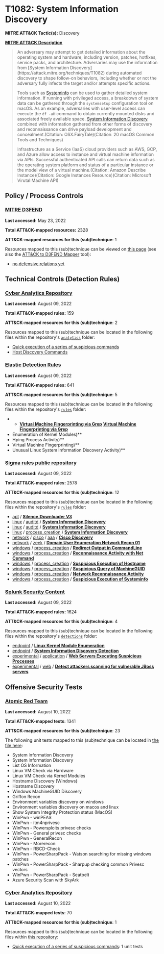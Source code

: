 # T1082: System Information Discovery
**MITRE ATT&CK Tactic(s):** Discovery

**[MITRE ATT&CK Description](https://attack.mitre.org/techniques/T1082)**
<blockquote>An adversary may attempt to get detailed information about the operating system and hardware, including version, patches, hotfixes, service packs, and architecture. Adversaries may use the information from [System Information Discovery](https://attack.mitre.org/techniques/T1082) during automated discovery to shape follow-on behaviors, including whether or not the adversary fully infects the target and/or attempts specific actions.

Tools such as [Systeminfo](https://attack.mitre.org/software/S0096) can be used to gather detailed system information. If running with privileged access, a breakdown of system data can be gathered through the <code>systemsetup</code> configuration tool on macOS. As an example, adversaries with user-level access can execute the <code>df -aH</code> command to obtain currently mounted disks and associated freely available space. [System Information Discovery](https://attack.mitre.org/techniques/T1082) combined with information gathered from other forms of discovery and reconnaissance can drive payload development and concealment.(Citation: OSX.FairyTale)(Citation: 20 macOS Common Tools and Techniques)

Infrastructure as a Service (IaaS) cloud providers such as AWS, GCP, and Azure allow access to instance and virtual machine information via APIs. Successful authenticated API calls can return data such as the operating system platform and status of a particular instance or the model view of a virtual machine.(Citation: Amazon Describe Instance)(Citation: Google Instances Resource)(Citation: Microsoft Virutal Machine API)</blockquote>

## Policy / Process Controls
### [MITRE D3FEND](https://d3fend.mitre.org/)
**Last accessed:** May 23, 2022

**Total ATT&CK-mapped resources:** 2328

**ATT&CK-mapped resources for this (sub)technique:** 1

Resources mapped to this (sub)technique can be viewed on [this page](https://d3fend.mitre.org/) (see also the [ATT&CK to D3FEND Mapper](https://d3fend.mitre.org/tools/attack-mapper) tool):

* [no defensive relations yet](https://d3fend.mitre.org/technique/d3f:nodefensiverelationsyet)

## Technical Controls (Detection Rules)
### [Cyber Analytics Repository](https://car.mitre.org)
**Last accessed:** August 09, 2022

**Total ATT&CK-mapped rules:** 159

**ATT&CK-mapped resources for this (sub)technique:** 2

Resources mapped to this (sub)technique can be located in the following files within the repository's <code>[analytics](https://github.com/mitre-attack/car/blob/master/analytics)</code> folder:

* [Quick execution of a series of suspicious commands](https://github.com/mitre-attack/car/tree/master/analytics/CAR-2013-04-002.yaml)
* [Host Discovery Commands](https://github.com/mitre-attack/car/tree/master/analytics/CAR-2016-03-001.yaml)

### [Elastic Detection Rules](https://github.com/elastic/detection-rules)
**Last accessed:** August 09, 2022

**Total ATT&CK-mapped rules:** 641

**ATT&CK-mapped resources for this (sub)technique:** 5

Resources mapped to this (sub)technique can be located in the following files within the repository's <code>[rules](https://github.com/elastic/detection-rules/tree/main/rules)</code> folder:

* * **[Virtual Machine Fingerprinting via Grep](https://github.com/elastic/detection-rules/blob/main/rules/cross-platform/discovery_virtual_machine_fingerprinting_grep.toml)**
**[Virtual Machine Fingerprinting via Grep](https://github.com/elastic/detection-rules/blob/main/rules/cross-platform/discovery_virtual_machine_fingerprinting_grep.toml)**
* Enumeration of Kernel Modules)**
* Hping Process Activity)**
* Virtual Machine Fingerprinting)**
* Unusual Linux System Information Discovery Activity)**

### [Sigma rules public repository](https://github.com/SigmaHQ/sigma)
**Last accessed:** August 09, 2022

**Total ATT&CK-mapped rules:** 2578

**ATT&CK-mapped resources for this (sub)technique:** 12

Resources mapped to this (sub)technique can be located in the following files within the repository's <code>[rules](https://github.com/SigmaHQ/sigma/tree/master/rules)</code> folder:

* [apt](https://github.com/SigmaHQ/sigma/tree/master/rules/apt/) / **[Silence.Downloader V3](https://github.com/SigmaHQ/sigma/blob/master/rules/apt/apt_silence_downloader_v3.yml)**
* [linux](https://github.com/SigmaHQ/sigma/tree/master/rules/linux/) / [auditd](https://github.com/SigmaHQ/sigma/tree/master/rules/linux/auditd/) / **[System Information Discovery](https://github.com/SigmaHQ/sigma/blob/master/rules/linux/auditd/lnx_auditd_system_info_discovery.yml)**
* [linux](https://github.com/SigmaHQ/sigma/tree/master/rules/linux/) / [auditd](https://github.com/SigmaHQ/sigma/tree/master/rules/linux/auditd/) / **[System Information Discovery](https://github.com/SigmaHQ/sigma/blob/master/rules/linux/auditd/lnx_auditd_system_info_discovery2.yml)**
* [linux](https://github.com/SigmaHQ/sigma/tree/master/rules/linux/) / [process_creation](https://github.com/SigmaHQ/sigma/tree/master/rules/linux/process_creation/) / **[System Information Discovery](https://github.com/SigmaHQ/sigma/blob/master/rules/linux/process_creation/proc_creation_lnx_system_info_discovery.yml)**
* [network](https://github.com/SigmaHQ/sigma/tree/master/rules/network/) / [cisco](https://github.com/SigmaHQ/sigma/tree/master/rules/network/cisco/) / [aaa](https://github.com/SigmaHQ/sigma/tree/master/rules/network/cisco/aaa/) / **[Cisco Discovery](https://github.com/SigmaHQ/sigma/blob/master/rules/network/cisco/aaa/cisco_cli_discovery.yml)**
* [network](https://github.com/SigmaHQ/sigma/tree/master/rules/network/) / [zeek](https://github.com/SigmaHQ/sigma/tree/master/rules/network/zeek/) / **[Domain User Enumeration Network Recon 01](https://github.com/SigmaHQ/sigma/blob/master/rules/network/zeek/zeek_dce_rpc_domain_user_enumeration.yml)**
* [windows](https://github.com/SigmaHQ/sigma/tree/master/rules/windows/) / [process_creation](https://github.com/SigmaHQ/sigma/tree/master/rules/windows/process_creation/) / **[Redirect Output in CommandLine](https://github.com/SigmaHQ/sigma/blob/master/rules/windows/process_creation/proc_creation_win_cmd_redirect.yml)**
* [windows](https://github.com/SigmaHQ/sigma/tree/master/rules/windows/) / [process_creation](https://github.com/SigmaHQ/sigma/tree/master/rules/windows/process_creation/) / **[Reconnaissance Activity with Net Command](https://github.com/SigmaHQ/sigma/blob/master/rules/windows/process_creation/proc_creation_win_susp_commands_recon_activity.yml)**
* [windows](https://github.com/SigmaHQ/sigma/tree/master/rules/windows/) / [process_creation](https://github.com/SigmaHQ/sigma/tree/master/rules/windows/process_creation/) / **[Suspicious Execution of Hostname](https://github.com/SigmaHQ/sigma/blob/master/rules/windows/process_creation/proc_creation_win_susp_hostname.yml)**
* [windows](https://github.com/SigmaHQ/sigma/tree/master/rules/windows/) / [process_creation](https://github.com/SigmaHQ/sigma/tree/master/rules/windows/process_creation/) / **[Suspicious Query of MachineGUID](https://github.com/SigmaHQ/sigma/blob/master/rules/windows/process_creation/proc_creation_win_susp_machineguid.yml)**
* [windows](https://github.com/SigmaHQ/sigma/tree/master/rules/windows/) / [process_creation](https://github.com/SigmaHQ/sigma/tree/master/rules/windows/process_creation/) / **[Network Reconnaissance Activity](https://github.com/SigmaHQ/sigma/blob/master/rules/windows/process_creation/proc_creation_win_susp_recon_net_activity.yml)**
* [windows](https://github.com/SigmaHQ/sigma/tree/master/rules/windows/) / [process_creation](https://github.com/SigmaHQ/sigma/tree/master/rules/windows/process_creation/) / **[Suspicious Execution of Systeminfo](https://github.com/SigmaHQ/sigma/blob/master/rules/windows/process_creation/proc_creation_win_susp_systeminfo.yml)**

### [Splunk Security Content](https://github.com/splunk/security_content)
**Last accessed:** August 09, 2022

**Total ATT&CK-mapped rules:** 1624

**ATT&CK-mapped resources for this (sub)technique:** 4

Resources mapped to this (sub)technique can be located in the following files within the repository's <code>[detections](https://github.com/splunk/security_content/tree/develop/detections)</code> folder:

* [endpoint](https://github.com/splunk/security_content/tree/develop/detections/endpoint/) / **[Linux Kernel Module Enumeration](https://github.com/splunk/security_content/blob/develop/detections/endpoint/linux_kernel_module_enumeration.yml)**
* [endpoint](https://github.com/splunk/security_content/tree/develop/detections/endpoint/) / **[System Information Discovery Detection](https://github.com/splunk/security_content/blob/develop/detections/endpoint/system_information_discovery_detection.yml)**
* [experimental](https://github.com/splunk/security_content/tree/develop/detections/experimental/) / [application](https://github.com/splunk/security_content/tree/develop/detections/experimental/application/) / **[Web Servers Executing Suspicious Processes](https://github.com/splunk/security_content/blob/develop/detections/experimental/application/web_servers_executing_suspicious_processes.yml)**
* [experimental](https://github.com/splunk/security_content/tree/develop/detections/experimental/) / [web](https://github.com/splunk/security_content/tree/develop/detections/experimental/web/) / **[Detect attackers scanning for vulnerable JBoss servers](https://github.com/splunk/security_content/blob/develop/detections/experimental/web/detect_attackers_scanning_for_vulnerable_jboss_servers.yml)**


## Offensive Security Tests
### [Atomic Red Team](https://github.com/redcanaryco/atomic-red-team)
**Last accessed:** August 10, 2022

**Total ATT&CK-mapped tests:** 1341

**ATT&CK-mapped resources for this (sub)technique:** 23

The following unit tests mapped to this (sub)technique can be located in [the file here](https://github.com/redcanaryco/atomic-red-team/tree/master/atomics/T1082/T1082.yaml):

* System Information Discovery
* System Information Discovery
* List OS Information
* Linux VM Check via Hardware
* Linux VM Check via Kernel Modules
* Hostname Discovery (Windows)
* Hostname Discovery
* Windows MachineGUID Discovery
* Griffon Recon
* Environment variables discovery on windows
* Environment variables discovery on macos and linux
* Show System Integrity Protection status (MacOS)
* WinPwn - winPEAS
* WinPwn - itm4nprivesc
* WinPwn - Powersploits privesc checks
* WinPwn - General privesc checks
* WinPwn - GeneralRecon
* WinPwn - Morerecon
* WinPwn - RBCD-Check
* WinPwn - PowerSharpPack - Watson searching for missing windows patches
* WinPwn - PowerSharpPack - Sharpup checking common Privesc vectors
* WinPwn - PowerSharpPack - Seatbelt
* Azure Security Scan with SkyArk

### [Cyber Analytics Repository](https://car.mitre.org)
**Last accessed:** August 10, 2022

**Total ATT&CK-mapped tests:** 70

**ATT&CK-mapped resources for this (sub)technique:** 1

Resources mapped to this (sub)technique can be located in the following files within [this repository](https://github.com/mitre-attack/car/blob/master/analytics):

* [Quick execution of a series of suspicious commands](https://github.com/mitre-attack/car/tree/master/analytics/CAR-2013-04-002.yaml): 1 unit tests

